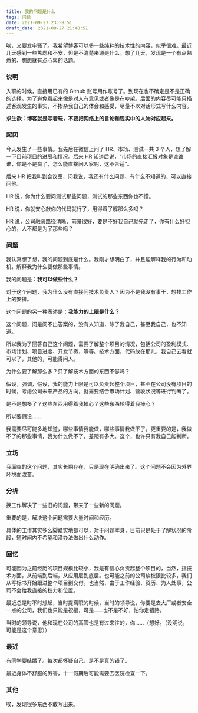 ```yaml
---
title: 我的问题是什么
tags: 问题
date: 2021-09-27 23:58:51
draft_date: 2021-09-27 21:48:51
---
```



唉，又要发牢骚了。我希望博客可以多一些纯粹的技术性的内容，似乎很难。最近几天感到一些焦虑和不安，但是不清楚来源是什么。想了几天，发现是一个有点熟悉的、想想就有点心累的话题。

### 说明

入职的时候，直接用已有的 Github 账号用作账号了。到现在也不确定是不是正确的选择。为了避免看起来像是对人有意见或者像是在吵架。后面的内容尽可能只描述客观发生的事实，不掺杂我自己的体会和感受，尽量不以对话形式写什么内容。

**求生欲：博客就是写着玩，不要把网络上的言论和现实中的人物对应起来。**

### 起因

今天发生了一些事情。我先后在微信上问了 HR、市场、测试一共 3 个人，想了解一下目前项目的进展和情况。后来 HR 知道后说，“市场的直接汇报对象是谁谁谁，你是不是疯了，怎么能直接问人家呢，这不合适”。

后来 HR 把我叫到会议室，问我说，我还有什么问题、有什么不知道的，可以直接问他。

HR 说，你为什么要问测试那些问题，测试的那些东西你也不懂。

HR 说，你就安心敲你的代码就行了，用得着了解那么多吗？

HR 说，公司融资路径清晰、前景很好，要是不好我自己就先走了，你有什么好担心的，人不都是为了那些吗？

### 问题

我认真想了想，我的问题到底是什么。我刚才想明白了，并且能解释我的行为和动机，解释我为什么要做那些事情。

我的问题是：**我可以做些什么？**

对于这个问题，我为什么没有直接问技术负责人？因为不是我没有事干，想找工作上的安排。

这个问题的另一种表述是：**我能力的上限是什么？**

这个问题，问是问不出答案的，没有人知道，除了我自己，甚至我自己，也不知道。

所以我为了回答自己这个问题，需要了解整个项目的情况，包括公司的盈利模式、市场计划、项目进度、开发节奏，等等。技术方面，代码放在那儿，我自己去看就可以了，其他的，可能得问人。

为什么要了解那么多？只了解技术方面的东西不够吗？

假设，强调，假设，我的能力上限是可以负责起整个项目，甚至在公司没有项目的时候，考虑公司未来产品的方向，就需要结合市场计划、营收状况等进行判断了。

是不是想多了？这些东西用得着我操心？这些东西轮得着我操心？

所以要假设……

我需要尽可能多地知道，哪些事情我能做，哪些事情我做不了，更重要的是，我做不了的那些事情，我为什么做不了，差距有多大。这个，也许只有我自己能判断。

### 立场

我面临的这个问题，其实长期存在，只是现在明确出来了。这个问题不会因为外界环境而改变。

### 分析

换工作解决了一些旧的问题，带来了一些新的问题。

重要的是，解决这个问题需要大量时间和经历。

具体的工作其实多么脚踏实地都可以，对于问题本身，目前只是处于了解状况的阶段，短时间内不希望和没办法做出什么动作。

### 回忆

可能因为之前经历的项目规模比较小，我是有信心负责起整个项目的，当然，指技术方面，从前端到后端，从应用层到底层。也可能之前的公司放权限比较多，我们从写标书开始跟进整个项目到交付。也当然，由于工作经验、资历、为人处事，公司不会给我直接的权力和位置。

最近总是时不时想起，当时提离职的时候，当时的领导说，你要是去大厂或者安全一点的公司，我们也只能是祝福，可是……也不是不好，怕你走错路。

当时的领导说，他和现在公司的高管也是有过来往的，你……（想好。（没明说，可能是这个意思））

### 最近

有同学要结婚了。每次都怀疑自己，是不是真的错了。

最近身体不舒服的厉害，十一假期后可能需要去医院检查一下。

### 其他

唉，发现很多东西不敢写出来。

